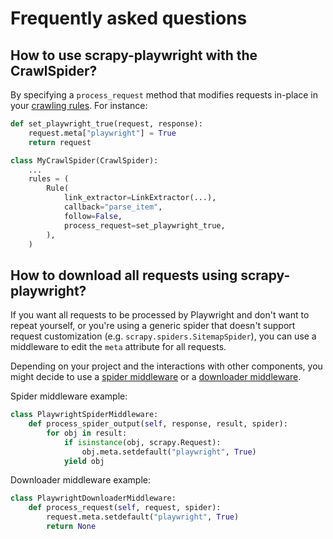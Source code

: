 # Frequently asked questions


## How to use scrapy-playwright with the CrawlSpider?

By specifying a `process_request` method that modifies requests in-place in your
[crawling rules](https://docs.scrapy.org/en/latest/topics/spiders.html#scrapy.spiders.Rule).
For instance:

```python
def set_playwright_true(request, response):
    request.meta["playwright"] = True
    return request

class MyCrawlSpider(CrawlSpider):
    ...
    rules = (
        Rule(
            link_extractor=LinkExtractor(...),
            callback="parse_item",
            follow=False,
            process_request=set_playwright_true,
        ),
    )
```


## How to download all requests using scrapy-playwright?

If you want all requests to be processed by Playwright and don't want to repeat
yourself, or you're using a generic spider that doesn't support request
customization (e.g. `scrapy.spiders.SitemapSpider`), you can use a middleware
to edit the `meta` attribute for all requests.

Depending on your project and the interactions with other components, you might
decide to use a
[spider middleware](https://docs.scrapy.org/en/latest/topics/spider-middleware.html)
or a
[downloader middleware](https://docs.scrapy.org/en/latest/topics/downloader-middleware.html).

Spider middleware example:

```python
class PlaywrightSpiderMiddleware:
    def process_spider_output(self, response, result, spider):
        for obj in result:
            if isinstance(obj, scrapy.Request):
                obj.meta.setdefault("playwright", True)
            yield obj
```

Downloader middleware example:

```python
class PlaywrightDownloaderMiddleware:
    def process_request(self, request, spider):
        request.meta.setdefault("playwright", True)
        return None
```
